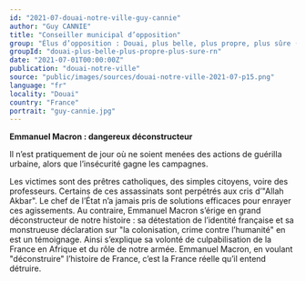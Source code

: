 ```yaml
---
id: "2021-07-douai-notre-ville-guy-cannie"
author: "Guy CANNIE"
title: "Conseiller municipal d’opposition"
group: "Élus d’opposition : Douai, plus belle, plus propre, plus sûre (Rassemblement National)"
groupId: "douai-plus-belle-plus-propre-plus-sure-rn"
date: "2021-07-01T00:00:00Z"
publication: "douai-notre-ville"
source: "public/images/sources/douai-notre-ville-2021-07-p15.png"
language: "fr"
locality: "Douai"
country: "France"
portrait: "guy-cannie.jpg"
---
```


**Emmanuel Macron : dangereux déconstructeur**

Il n’est pratiquement de jour où ne soient menées des actions de guérilla urbaine, alors que l’insécurité gagne les campagnes.

Les victimes sont des prêtres catholiques, des simples citoyens, voire des professeurs. Certains de ces assassinats sont perpétrés aux cris d’"Allah Akbar". Le chef de l’État n’a jamais pris de solutions efficaces pour enrayer ces agissements. Au contraire, Emmanuel Macron s’érige en grand déconstructeur de notre histoire : sa détestation de l’identité française et sa monstrueuse déclaration sur "la colonisation, crime contre l’humanité" en est un témoignage. Ainsi s’explique sa volonté de culpabilisation de la France en Afrique et du rôle de notre armée. Emmanuel Macron, en voulant "déconstruire" l’histoire de France, c’est la France réelle qu’il entend détruire.
